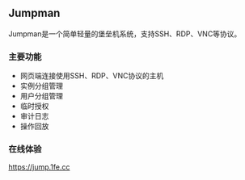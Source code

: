 ## Jumpman
Jumpman是一个简单轻量的堡垒机系统，支持SSH、RDP、VNC等协议。

### 主要功能
- 网页端连接使用SSH、RDP、VNC协议的主机
- 实例分组管理
- 用户分组管理
- 临时授权
- 审计日志
- 操作回放

### 在线体验
https://jump.1fe.cc
